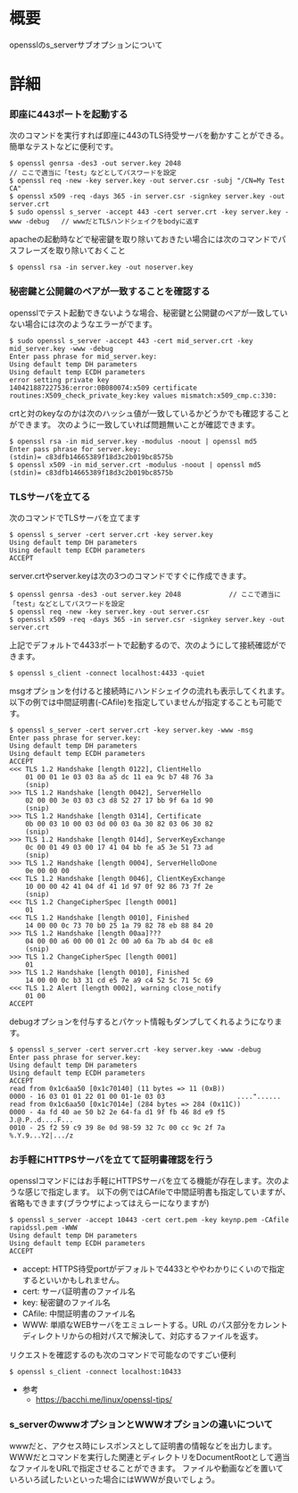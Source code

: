 # 概要
opensslのs_serverサブオプションについて

# 詳細
### 即座に443ポートを起動する
次のコマンドを実行すれば即座に443のTLS待受サーバを動かすことができる。簡単なテストなどに便利です。
```
$ openssl genrsa -des3 -out server.key 2048                                        // ここで適当に「test」などとしてパスワードを設定
$ openssl req -new -key server.key -out server.csr -subj "/CN=My Test CA"
$ openssl x509 -req -days 365 -in server.csr -signkey server.key -out server.crt
$ sudo openssl s_server -accept 443 -cert server.crt -key server.key -www -debug   // wwwだとTLSハンドシェイクをbodyに返す
```

apacheの起動時などで秘密鍵を取り除いておきたい場合には次のコマンドでパスフレーズを取り除いておくこと
```
$ openssl rsa -in server.key -out noserver.key
```

### 秘密鍵と公開鍵のペアが一致することを確認する
opensslでテスト起動できないような場合、秘密鍵と公開鍵のペアが一致していない場合には次のようなエラーがでます。
```
$ sudo openssl s_server -accept 443 -cert mid_server.crt -key mid_server.key -www -debug
Enter pass phrase for mid_server.key:
Using default temp DH parameters
Using default temp ECDH parameters
error setting private key
140421887227536:error:0B080074:x509 certificate routines:X509_check_private_key:key values mismatch:x509_cmp.c:330:
```

crtと対のkeyなのかは次のハッシュ値が一致しているかどうかでも確認することができます。
次のように一致していれば問題無いことが確認できます。
```
$ openssl rsa -in mid_server.key -modulus -noout | openssl md5
Enter pass phrase for server.key:
(stdin)= c83dfb14665389f18d3c2b019bc8575b
$ openssl x509 -in mid_server.crt -modulus -noout | openssl md5
(stdin)= c83dfb14665389f18d3c2b019bc8575b
```

### TLSサーバを立てる
次のコマンドでTLSサーバを立てます
```
$ openssl s_server -cert server.crt -key server.key
Using default temp DH parameters
Using default temp ECDH parameters
ACCEPT
```

server.crtやserver.keyは次の3つのコマンドですぐに作成できます。
```
$ openssl genrsa -des3 -out server.key 2048            // ここで適当に「test」などとしてパスワードを設定
$ openssl req -new -key server.key -out server.csr
$ openssl x509 -req -days 365 -in server.csr -signkey server.key -out server.crt
```

上記でデフォルトで4433ポートで起動するので、次のようにして接続確認ができます。
```
$ openssl s_client -connect localhost:4433 -quiet
```

msgオプションを付けると接続時にハンドシェイクの流れも表示してくれます。以下の例では中間証明書(-CAfile)を指定していませんが指定することも可能です。
```
$ openssl s_server -cert server.crt -key server.key -www -msg
Enter pass phrase for server.key:
Using default temp DH parameters
Using default temp ECDH parameters
ACCEPT
<<< TLS 1.2 Handshake [length 0122], ClientHello
    01 00 01 1e 03 03 8a a5 dc 11 ea 9c b7 48 76 3a
    (snip)
>>> TLS 1.2 Handshake [length 0042], ServerHello
    02 00 00 3e 03 03 c3 d8 52 27 17 bb 9f 6a 1d 90
    (snip)
>>> TLS 1.2 Handshake [length 0314], Certificate
    0b 00 03 10 00 03 0d 00 03 0a 30 82 03 06 30 82
    (snip)
>>> TLS 1.2 Handshake [length 014d], ServerKeyExchange
    0c 00 01 49 03 00 17 41 04 bb fe a5 3e 51 73 ad
    (snip)
>>> TLS 1.2 Handshake [length 0004], ServerHelloDone
    0e 00 00 00
<<< TLS 1.2 Handshake [length 0046], ClientKeyExchange
    10 00 00 42 41 04 df 41 1d 97 0f 92 86 73 7f 2e
    (snip)
<<< TLS 1.2 ChangeCipherSpec [length 0001]
    01
<<< TLS 1.2 Handshake [length 0010], Finished
    14 00 00 0c 73 70 b0 25 1a 79 82 78 eb 88 84 20
>>> TLS 1.2 Handshake [length 00aa]???
    04 00 00 a6 00 00 01 2c 00 a0 6a 7b ab d4 0c e8
    (snip)
>>> TLS 1.2 ChangeCipherSpec [length 0001]
    01
>>> TLS 1.2 Handshake [length 0010], Finished
    14 00 00 0c b3 31 cd e5 7e a9 c4 52 5c 71 5c 69
<<< TLS 1.2 Alert [length 0002], warning close_notify
    01 00
ACCEPT
```

debugオプションを付与するとパケット情報もダンプしてくれるようになります。
```
$ openssl s_server -cert server.crt -key server.key -www -debug
Enter pass phrase for server.key:
Using default temp DH parameters
Using default temp ECDH parameters
ACCEPT
read from 0x1c6aa50 [0x1c70140] (11 bytes => 11 (0xB))
0000 - 16 03 01 01 22 01 00 01-1e 03 03                  ...."......
read from 0x1c6aa50 [0x1c7014e] (284 bytes => 284 (0x11C))
0000 - 4a fd 40 ae 50 b2 2e 64-fa d1 9f fb 46 8d e9 f5   J.@.P..d....F...
0010 - 25 f2 59 c9 39 8e 0d 98-59 32 7c 00 cc 9c 2f 7a   %.Y.9...Y2|.../z
```

### お手軽にHTTPSサーバを立てて証明書確認を行う
opensslコマンドにはお手軽にHTTPSサーバを立てる機能が存在します。次のような感じで指定します。
以下の例ではCAfileで中間証明書も指定していますが、省略もできます(ブラウザによってはえらーになりますが)
```
$ openssl s_server -accept 10443 -cert cert.pem -key keynp.pem -CAfile rapidssl.pem -WWW
Using default temp DH parameters
Using default temp ECDH parameters
ACCEPT
```
- accept: HTTPS待受portがデフォルトで4433とややわかりにくいので指定するといいかもしれません。
- cert: サーバ証明書のファイル名
- key: 秘密鍵のファイル名
- CAfile: 中間証明書のファイル名
- WWW: 単順なWEBサーバをエミュレートする。URL のパス部分をカレントディレクトリからの相対パスで解決して、対応するファイルを返す。

リクエストを確認するのも次のコマンドで可能なのですごい便利
```
$ openssl s_client -connect localhost:10433
```

- 参考
  - https://bacchi.me/linux/openssl-tips/

### s_serverのwwwオプションとWWWオプションの違いについて
wwwだと、アクセス時にレスポンスとして証明書の情報などを出力します。
WWWだとコマンドを実行した関連とディレクトリをDocumentRootとして適当なファイルをURLで指定させることができます。
ファイルや動画などを置いていろいろ試したいといった場合にはWWWが良いでしょう。


